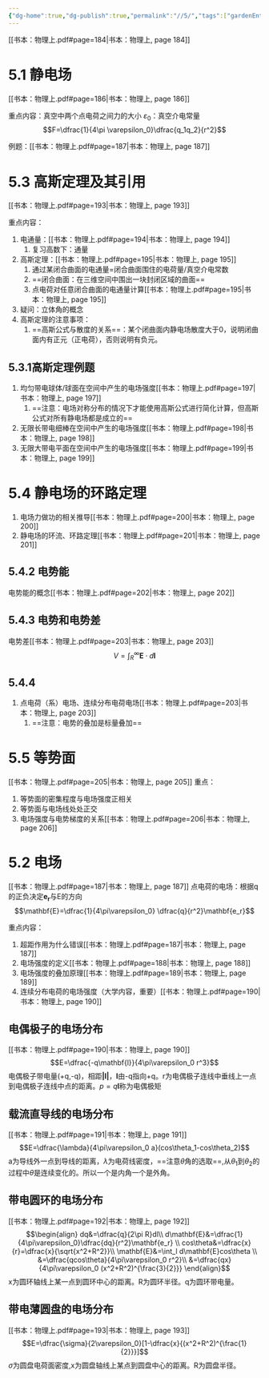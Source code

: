 ```yaml
---
{"dg-home":true,"dg-publish":true,"permalink":"//5/","tags":["gardenEntry"],"dgPassFrontmatter":true,"created":"2023-09-12T10:22:36.361+08:00","updated":"2024-01-03T16:33:29.146+08:00"}
---
```



[[书本：物理上.pdf#page=184|书本：物理上, page 184]]

# 5.1 静电场
[[书本：物理上.pdf#page=186|书本：物理上, page 186]]

重点内容：真空中两个点电荷之间力的大小
$\varepsilon_0$：真空介电常量
$$F=\dfrac{1}{4\pi \varepsilon_0}\dfrac{q_1q_2}{r^2}$$

例题：[[书本：物理上.pdf#page=187|书本：物理上, page 187]]


# 5.3 高斯定理及其引用
[[书本：物理上.pdf#page=193|书本：物理上, page 193]]

重点内容：
1. 电通量：[[书本：物理上.pdf#page=194|书本：物理上, page 194]]
	1. 复习高数下：通量
2. 高斯定理：[[书本：物理上.pdf#page=195|书本：物理上, page 195]]
	1. 通过某闭合曲面的电通量=闭合曲面围住的电荷量/真空介电常数
	2. ==闭合曲面：在三维空间中围出一块封闭区域的曲面==
	3. 点电荷对任意闭合曲面的电通量计算[[书本：物理上.pdf#page=195|书本：物理上, page 195]]
3. 疑问：立体角的概念
4. 高斯定理的注意事项：
	1. ==高斯公式与散度的关系==：某个闭曲面内静电场散度大于0，说明闭曲面内有正元（正电荷），否则说明有负元。

## 5.3.1高斯定理例题

1. 均匀带电球体/球面在空间中产生的电场强度[[书本：物理上.pdf#page=197|书本：物理上, page 197]]
	1. ==注意：电场对称分布的情况下才能使用高斯公式进行简化计算，但高斯公式对所有静电场都是成立的==
2. 无限长带电细棒在空间中产生的电场强度[[书本：物理上.pdf#page=198|书本：物理上, page 198]]
3. 无限大带电平面在空间中产生的电场强度[[书本：物理上.pdf#page=199|书本：物理上, page 199]]

# 5.4 静电场的环路定理
1. 电场力做功的相关推导[[书本：物理上.pdf#page=200|书本：物理上, page 200]]
2. 静电场的环流、环路定理[[书本：物理上.pdf#page=201|书本：物理上, page 201]]
## 5.4.2 电势能
电势能的概念[[书本：物理上.pdf#page=202|书本：物理上, page 202]]
## 5.4.3 电势和电势差
电势差[[书本：物理上.pdf#page=203|书本：物理上, page 203]]
$$V=\int_{R}^{\infty} \mathbf{E}\cdot d \mathbf{l}$$

## 5.4.4
1. 点电荷（系）电场、连续分布电荷电场[[书本：物理上.pdf#page=203|书本：物理上, page 203]]
	1. ==注意：电势的叠加是标量叠加==

# 5.5 等势面
[[书本：物理上.pdf#page=205|书本：物理上, page 205]]
重点：
1. 等势面的密集程度与电场强度正相关
2. 等势面与电场线处处正交
3. 电场强度与电势梯度的关系[[书本：物理上.pdf#page=206|书本：物理上, page 206]]

# 5.2 电场
[[书本：物理上.pdf#page=187|书本：物理上, page 187]]
点电荷的电场：根据q的正负决定$\mathbf{e_r}$与E的方向
$$\mathbf{E}=\dfrac{1}{4\pi\varepsilon_0} \dfrac{q}{r^2}\mathbf{e_r}$$

重点内容：
1. 超距作用为什么错误[[书本：物理上.pdf#page=187|书本：物理上, page 187]]
2. 电场强度的定义[[书本：物理上.pdf#page=188|书本：物理上, page 188]]
3. 电场强度的叠加原理[[书本：物理上.pdf#page=189|书本：物理上, page 189]]
4. 连续分布电荷的电场强度（大学内容，重要）[[书本：物理上.pdf#page=190|书本：物理上, page 190]]

## 电偶极子的电场分布
[[书本：物理上.pdf#page=190|书本：物理上, page 190]]
$$E=\dfrac{-q\mathbf{l}}{4\pi\varepsilon_0 r^3}$$电偶极子带电量(+q,-q)，相距$\mathbf{|l|}$，$\mathbf{l}$由-q指向+q。r为电偶极子连线中垂线上一点到电偶极子连线中点的距离。$p=q\mathbf{l}$称为电偶极矩
## 载流直导线的电场分布
[[书本：物理上.pdf#page=191|书本：物理上, page 191]]
$$E=\dfrac{\lambda}{4\pi\varepsilon_0 a}(cos\theta_1-cos\theta_2)$$a为导线外一点到导线的距离，$\lambda$为电荷线密度，==注意$\theta$角的选取==,从$\theta_1$到$\theta_2$的过程中$\theta$是连续变化的。所以一个是内角一个是外角。
## 带电圆环的电场分布
[[书本：物理上.pdf#page=192|书本：物理上, page 192]]
$$\begin{align}
dq&=\dfrac{q}{2\pi R}dl\\
d\mathbf{E}&=\dfrac{1}{4\pi\varepsilon_0}\dfrac{dq}{r^2}\mathbf{e_r} \\
cos\theta&=\dfrac{x}{r}=\dfrac{x}{\sqrt{x^2+R^2}}\\
\mathbf{E}&=\int_l d\mathbf{E}cos\theta \\
&=\dfrac{qcos\theta}{4\pi\varepsilon_0 r^2}\\
&=\dfrac{qx}{4\pi\varepsilon_0 (x^2+R^2)^{\frac{3}{2}}}
\end{align}$$x为圆环轴线上某一点到圆环中心的距离。R为圆环半径。q为圆环带电量。
## 带电薄圆盘的电场分布
[[书本：物理上.pdf#page=193|书本：物理上, page 193]]
$$E=\dfrac{\sigma}{2\varepsilon_0}[1-\dfrac{x}{(x^2+R^2)^{\frac{1}{2}}}]$$$\sigma$为圆盘电荷面密度,x为圆盘轴线上某点到圆盘中心的距离。R为圆盘半径。